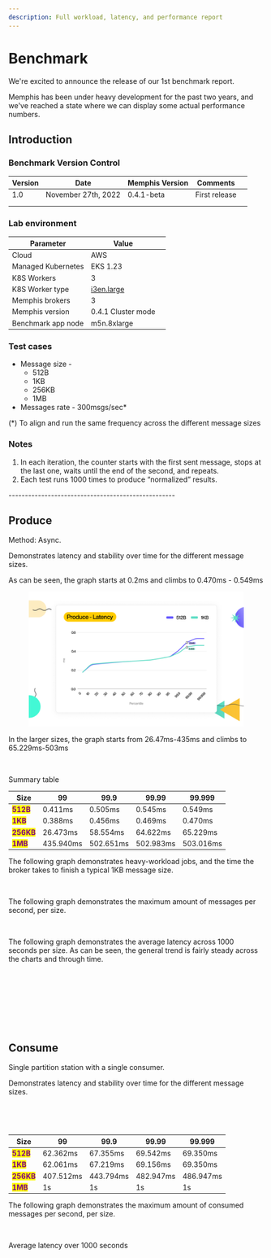 ```yaml
---
description: Full workload, latency, and performance report
---
```


# Benchmark

We're excited to announce the release of our 1st benchmark report.&#x20;

Memphis has been under heavy development for the past two years, and we've reached a state where we can display some actual performance numbers.&#x20;

## Introduction

### Benchmark Version Control

<table><thead><tr><th>Version</th><th>Date</th><th>Memphis Version</th><th>Comments</th><th data-hidden></th></tr></thead><tbody><tr><td>1.0</td><td>November 27th, 2022</td><td>0.4.1-beta</td><td>First release</td><td></td></tr><tr><td></td><td></td><td></td><td></td><td></td></tr><tr><td></td><td></td><td></td><td></td><td></td></tr></tbody></table>

### Lab environment

<table><thead><tr><th>Parameter</th><th>Value</th><th data-hidden></th></tr></thead><tbody><tr><td>Cloud</td><td>AWS</td><td></td></tr><tr><td>Managed Kubernetes</td><td>EKS 1.23</td><td></td></tr><tr><td>K8S Workers</td><td>3</td><td></td></tr><tr><td>K8S Worker type</td><td><a href="https://aws.amazon.com/ec2/instance-types/">i3en.large</a></td><td></td></tr><tr><td>Memphis brokers</td><td>3</td><td></td></tr><tr><td>Memphis version</td><td>0.4.1 Cluster mode</td><td></td></tr><tr><td>Benchmark app node</td><td>m5n.8xlarge</td><td></td></tr></tbody></table>

### Test cases

* Message size -
  * 512B
  * 1KB
  * 256KB
  * 1MB
* Messages rate - 300msgs/sec\*

(\*) To align and run the same frequency across the different message sizes

### Notes

1. In each iteration, the counter starts with the first sent message, stops at the last one, waits until the end of the second, and repeats.
2. Each test runs 1000 times to produce “normalized” results.

\---------------------------------------------------

## Produce

Method: Async.

Demonstrates latency and stability over time for the different message sizes.

As can be seen, the graph starts at 0.2ms and climbs to 0.470ms - 0.549ms

<figure><img src="../.gitbook/assets/Produce - Latency (512B-1KB).jpeg" alt=""><figcaption></figcaption></figure>

In the larger sizes, the graph starts from 26.47ms-435ms and climbs to 65.229ms-503ms

<figure><img src="https://lh5.googleusercontent.com/qYebZ51rxeKnPoriPCJkQ1lf-U5J-1boqNk8bV49SuNitzL2vNB49tHCevtWOz0yxB__tumnE_sNaMq7f528YsnKmn52P1UpXV3v2ZabfykA2DShkiuwnRtDYkmiCW0KqaEipz_IOOpNizW-PqEaC4F4Ui2xJXUd2DnVchkstaB9k-oB2dBpjUlAf10KRw" alt=""><figcaption></figcaption></figure>

Summary table

| Size                                         | 99        | 99.9      | 99.99     | 99.999    |
| -------------------------------------------- | --------- | --------- | --------- | --------- |
| <mark style="color:purple;">**512B**</mark>  | 0.411ms   | 0.505ms   | 0.545ms   | 0.549ms   |
| <mark style="color:purple;">**1KB**</mark>   | 0.388ms   | 0.456ms   | 0.469ms   | 0.470ms   |
| <mark style="color:purple;">**256KB**</mark> | 26.473ms  | 58.554ms  | 64.622ms  | 65.229ms  |
| <mark style="color:purple;">**1MB**</mark>   | 435.940ms | 502.651ms | 502.983ms | 503.016ms |

The following graph demonstrates heavy-workload jobs, and the time the broker takes to finish a typical 1KB message size.

<figure><img src="https://lh4.googleusercontent.com/JR3E-N-GhD8vqmfpsWXc3BhJUKeU2bwwDrDYu-D_A2EM2dfWG_W3BugbxHDUjID60axdvAt30cfm6immlZbdOvh-V1Cj5n3P31p_dZV8D5NxpUPrpt4CbVcwq2wbWh58oriaFZGDo92GoEwWjfZGaZ7DQDmBQb6A6PGwVWVYlCpqNfcM2YqdaCzJkBjS9A" alt=""><figcaption></figcaption></figure>

The following graph demonstrates the maximum amount of messages per second, per size.

<figure><img src="https://lh5.googleusercontent.com/klva3hM0BCjJt1KJasKIN78WlB22OJOP3BQFqvwY8RwCZj3HlERhYC6VW3o5sDZTQeWgAeLxdlYlYhEOzw-jIsB1IN0pkm9h0j2gCxrU08P90RdIMa7ZaozoLyq4jRpQwFF9nXyXNZyYMKpPPkNAGidHPGbWkrcYppYAHvzeW3ElUkWSevvX9WvKouybSg" alt=""><figcaption></figcaption></figure>

The following graph demonstrates the average latency across 1000 seconds per size. As can be seen, the general trend is fairly steady across the charts and through time.

<figure><img src="https://lh5.googleusercontent.com/vdYsTRbkiBr7bHQUCR2nEDvY_BlvW7WkGCrgI7VtPfp22TjjQpjwsJiwr9awCHbMLY_gXJ7F_B1szq7WtZcbBvJemBXwWC7EVq9n9Hl3PDqXjyoC3ykCXwC1bqOPqCK0jlz_sQEzXZ-TLi7oDym8aHlPRU_Fp1q0ERvV5ZJBs7BnlFjwTTAs0kbH4fuL8Q" alt=""><figcaption></figcaption></figure>

<figure><img src="https://lh6.googleusercontent.com/_r3lQgvhLo_ij9_HtWPyAIKOk531vm9dF8hiwZe1aGsG-rWX9uIANIdFxLMvq_K4Lhdph_cCHnL1LR9u1ST8zoFwDWws0q4UcYhjcCLe9WA1jK3Fs064P3TfTwNl8NKMkfBh2aF4sdGRWrWLk95aycseNnlOCyaZiExUYg8IE50LZCz4ipXYHoNw5K_BhA" alt=""><figcaption></figcaption></figure>

<figure><img src="https://lh3.googleusercontent.com/8vjaKSy68iGYaOOhKf5JvDpdxai316awkZ3tdiybnGJBcK82-EkoaleP8eOhj1IZOc8jGQVY4TQHP6G_zCe_fjTNJbmf3LD1bDexdiltNE5xnOGcyB2-yj6YUTfISiHslb-D7QY6MWwmbeVxsVM6rhZzXU_RkWTgAXSwl8ZzfBdqHTUymE2G-LT2QXTJ_g" alt=""><figcaption></figcaption></figure>

<figure><img src="https://lh4.googleusercontent.com/etazDswFwwpJjJc-qeqVLV2_SFPc6dTqE7DT6VwdSOD66N2UnUJud9wbLkOj-2YF6vuSLIY_P9pkrEGZk-d_C_MGf8McCFQDc3Ig1B0oOX3QJ9YBsk80zXyF8nCI_r0D-8DPSRYPYfh5naeh7K-zva_9IUEVBj8JMox2u1hzbhGH2Ru9YVmiuxK2MOoFxA" alt=""><figcaption></figcaption></figure>

## Consume

Single partition station with a single consumer.

Demonstrates latency and stability over time for the different message sizes.

<figure><img src="https://lh4.googleusercontent.com/Wh67S3MNRhi2QRddtIUYSxBA7M2K427-nlwiX4KunHg7oGoe_A4b0oeobJSMT9vwKwCPzwDFaG7_IYtP8S_NxoXLYOtGAOHWZ-mjTFoUazsjZLxbEfdYhjHg6iE61vpOXN4eYNGMXkGAErR-Tl_nf1271TuUq7xVf9zFjLp0RksNqKCyAdSv9TZWeeCNrQ" alt=""><figcaption></figcaption></figure>

<figure><img src="https://lh3.googleusercontent.com/YKpyr3kpU5t-Mwl4tuc3zdEAxowp7tSb8N_nmwX5sA6W1H8YBPtOey4KFxQ1xKc3Re5ZkBPTM6UMxwFJQlFpMEeBpM5GvA6__7S4t7TweUMNIDgVKz-f7BxZ-1eV79v8x9SqYlDWo1EImjr4eapOOK6I-nyNdn1gWl0rRf7NQ0_cZMBWF1GF69JlpdxE" alt=""><figcaption></figcaption></figure>

| Size                                         | 99        | 99.9      | 99.99     | 99.999    |
| -------------------------------------------- | --------- | --------- | --------- | --------- |
| <mark style="color:purple;">**512B**</mark>  | 62.362ms  | 67.355ms  | 69.542ms  | 69.350ms  |
| <mark style="color:purple;">**1KB**</mark>   | 62.061ms  | 67.219ms  | 69.156ms  | 69.350ms  |
| <mark style="color:purple;">**256KB**</mark> | 407.512ms | 443.794ms | 482.947ms | 486.947ms |
| <mark style="color:purple;">**1MB**</mark>   | 1s        | 1s        | 1s        | 1s        |

The following graph demonstrates the maximum amount of consumed messages per second, per size.

<figure><img src="https://lh5.googleusercontent.com/Lxx96CK6iO8c3mTpNL3TO9F2QPZTQrYPq3QNpghvukrlNP2nRB-fKEsEFPNHLedN6y-NAX5TvIlgsbVpVXEnLeNPHJ-eWQdlFcn143yZXSpI005usMsRe6XN-AHrKpqK0Rhm8NK7cInOww7RmFmBCPzl78vZae5OrJr8xXW2TlohSSBBw9t39AnluzkRmw" alt=""><figcaption></figcaption></figure>

Average latency over 1000 seconds

<figure><img src="https://lh5.googleusercontent.com/A4IchAq0lnKdU4pD-hAtT9Q1DAE2JUxbM52CrkGM2hNys8lvLGnLI5MEFjS2pxDSyDBRwxjkkE5Ph9Ajt9JhTgXElxy2r9l9pImLo2_aqRjAhfkx4ojK01D9P6iZ7bmnmhxpwWeEKxTioukvZ5FwmJcZAe109U0dFWT4b48CN2MCtY3UBj8rLWMe2ODqQA" alt=""><figcaption></figcaption></figure>

<figure><img src="https://lh4.googleusercontent.com/PgobweDTsP49kNAtaPT4qi6i7MaG8dBiHhwPFPfmjR5bErdaHkoQI1akWi0QEaAaO2HJz-QmesKnW1_6YRRzsDkWOi7skftELPUEq3bc9tZFO3BlEhY_EY6AYjvCCvXfySmhb2Wxc-9a8DPf0UUkgZLBJzDf3MLMHbSEMOy2sKWkJWaJpnMzUUlbqszpKw" alt=""><figcaption></figcaption></figure>

<figure><img src="https://lh3.googleusercontent.com/RmdQU1hBdBMfKxl6RWl7PHVdTX7k2nQwcdcHK79I9gofw5W8AAWqHPb1li6BpyUYkUcqpSTAQUvAt54DZSYRGkxI1m3jiBarKAwbjAjtQQsY-ZToZrgH6pKNzi-WevWcsYl3Pn2Nt_N_LKcngXIjCV9NVORu3dIJSvK6nO-HIjFnOOMUDmwr5AjfacNBbw" alt=""><figcaption></figcaption></figure>

<figure><img src="https://lh6.googleusercontent.com/zRFOzvM-5QQ2w55lbQcgYVIgj-07go8oohaGaSQru7utgVxDSFPj5CkM0ZbZnrXbprJWPoC4Ns0c3O8qYzKv3Xd5nkJ1UHWGc99Uyfbz2onVS8zZWdHN-fbxFM3P_aI0Of1_Gjid0h43pdXnaIFY1vGmkQ_otx8zaPwY0f7NqRQSTdRtaEemjSbvESrjYg" alt=""><figcaption></figcaption></figure>
